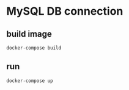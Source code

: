 # MySQL DB connection

## build image

```
docker-compose build
```

## run

```
docker-compose up
```

